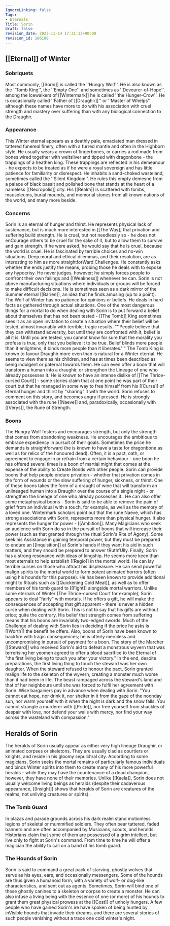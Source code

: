 ```yaml
---
IgnoreLinking: false
Tags:
- Eternals
Title: Sorin
draft: false
revision_date: 2023-11-14 17:31:13+00:00
revision_id: 106108
---
```


## [[Eternal]] of Winter
### Sobriquets
Most commonly, [[Sorin]] is called the ''Hungry Wolf''. 
He is also known as the ''Tomb King'', the ''Empty One'' and sometimes as ''Devourer-of-Hope''. among the Icewalkers of [[Wintermark]] he is called ''the Hunger-Crow''. 
He is occasionally called ''Father of [[Draughir]]'' or ''Master of Whelps'' although these names have more to do with his association with cruel strength and mastery over suffering than with any biological connection to the Draughir.
### Appearance
This Winter eternal appears as a deathly pale, emaciated man dressed in tattered funereal finery, often with a furred mantle and often in the Highborn style. He usually wears a crown of fingerbones, or carries a rod made from bones wired together with weltsilver and tipped with dragonbone - the trappings of a heathen king. These trappings are reflected in his demeanour - he expects to be treated as if he were a royal sovereign and has little patience for familiarity or disrespect.
He inhabits a sand-choked wasteland, sometimes called the ''Silent Kingdom''.  He rules this empty demesne from a palace of black basalt and polished bone that stands at the heart of a nameless [[Necropolis]] city. His [[Realm]] is scattered with tombs, mausoleums, burial mounds, and memorial stones from all known nations of the world, and many more beside.
### Concerns
Sorin is an eternal of hunger and thirst. He represents physical lack of sustenance, but is much more interested in [[The Way]] that privation and suffering build strength. He is cruel, but not needlessly so - he does not enCourage others to be cruel for the sake of it, but to allow them to survive and gain strength. If he were asked, he would say that he is cruel, because the world is cruel. 
He is fascinated by terrible choices and no-win situations. Deep moral and ethical dilemmas, and their resolution, are as interesting to him as more straightforWard Challenges. He constantly asks whether the ends justify the means, probing those he deals with to expose any hypocrisy. He never judges, however; he simply forces people to confront their own failings and [[Weakness]] whenever he can. Sorin is not above manufacturing situations where individuals or groups will be forced to make difficult decisions. He is sometimes seen as a dark mirror of the Summer eternal [[Barien]], an idea that he finds amusing (up to a point). 
The Wolf of Winter has no patience for opinions or beliefs. He deals in hard facts as gathered through actual situations. One of the most dangerous things for a mortal to do when dealing with Sorin is to put forward a belief about themselves that has not been tested - [[The Tomb]] King sometimes sees it as an open invitation to create a situation where their belief will be tested, almost invariably with terrible, tragic results. "''People believe that they can withstand adversity, but until they are confronted with it, belief is all it is. Until you are tested, you cannot know for sure that the morality you profess is true, only that you believe it to be true. Belief blinds more people than it enlightens; it binds more people than it liberates.''"
The Tomb King is known to favour Draughir more even than is natural for a Winter eternal. He seems to view them as his children, and has at times been described as being indulgent or paternal towards them. He can even offer a boon that will transform a human into a draughir, or strengthen the Lineage of one who already possesses it. 
He is known to have an intense dislike of [[The Thrice-cursed Court]] - some stories claim that at one point he was part of their court but that he managed in some way to free himself from his [[Curse]] of Eternal hunger and thirst by "sharing" it with the world. Sorin refuses to comment on this story, and becomes angry if pressed.
He is strongly associated with the rune [[Naeve]] and, paradoxically, occasionally with [[Verys]], the Rune of Strength.
### Boons
The Hungry Wolf fosters and encourages strength, but only the strength that comes from abandoning weakness. He encourages the ambitious to embrace expediency in pursuit of their goals. Sometimes the price he demands is straightforward (he is known to have a taste for dragonbone as well as for relics of the honoured dead). Often, it is a pact, oath, or agreement to engage in or refrain from a certain behaviour - one boon he has offered several times is a boon of martial might that comes at the expense of the ability to Create Bonds with other people.
Sorin can provide boons that help people endure privation - whether that privation comes in the form of wounds or the slow suffering of hunger, sickness, or thirst. One of these boons takes the form of a draught of wine that will transform an unlineaged human into a Draughir over the course of a single night - or strengthen the lineage of one who already possesses it..
He can also offer some metaphysical boons - Sorin is said to be able to remove the pain of grief from an individual with a touch, for example, as well as the memory of a loved one.
Wintermark scholars point out that the rune Naeve, which has strong associations with Sorin, represents more than physical hunger. It also represents the hunger for power - [[Ambition]]. Many Magicians who seek an audience with Sorin do so in the pursuit of boons that will increase their power (such as that granted through the ritual Sorin's Rite of Agony). Some seek his Assistance in gaining temporal power, but they must be prepared to endure an [[Inquisition]] at Sorin's hands if they want his aid in such matters, and they should be prepared to answer tRuthfUlly.
Finally, Sorin has a strong resonance with ideas of kingship. He seems more keen than most eternals to help establish [[Regio]] in the mortal world. He can lay terrible curses on those who attract his displeasure. He can send powerful malign spirits to the mortal world to form potent animated horrors (often using his hounds for this purpose). He has been known to provide additional might to Rituals such as [[Quickening Cold Meat]], as well as to offer members of his tomb guard to [[Fight]] alongside mortal warriors.
Unlike some eternals of Winter (The Thrice-cursed Court for example), Sorin appears to deal "fairly" with mortals. If he offers a gift, he will make the consequences of accepting that gift apparent - there is never a hidden curse when dealing with Sorin. This is not to say that his gifts are without price; quite the contrary. His belief that strength comes from suffering means that his boons are invariably two-edged swords. Much of the Challenge of dealing with Sorin lies in deciding if the price he asks is [[Worth]] the benefit he offers.
Also, boons of Sorin have been known to backfire with tragic consequences; he is utterly merciless and uncompromising in pursuit of payment for a boon. The story of the Marcher [[Steward]] who received Sorin's aid to defeat a monstrous wyvern that was terrorising her yeomen agreed to offer a blood sacrifice to the Eternal of "the first living being to touch you after your victory." In the end, despite preparations, the first living thing to touch the steward was her own daughter. When the steward refused to honour the pact, Sorin granted malign life to the skeleton of the wyvern, creating a monster much worse than it had been in life. The beast rampaged across the steward's land and that of her neighbours until she was forced to fulfil her agreement with Sorin.
Wise bargainers pay in advance when dealing with Sorin.
"You cannot eat hope, nor drink it, nor shelter in it from the gaze of the noonday sun, nor warm yourself with it when the night is dark and the snow falls. You cannot strangle a murderer with [[Pride]], nor free yourself from shackles of despair with love, nor defend your walls with mercy, nor find your way across the wasteland with compassion."
## Heralds of Sorin
The heralds of Sorin usually appear as either very high lineage Draughir, or animated corpses or skeletons. They are usually clad as courtiers or knights, and reside in his gloomy sepulchral city. According to some magicians, Sorin seeks the mortal remains of particularly famous individuals and binds Winter spirits into them to create many of his more powerful heralds - while they may have the countenance of a dead champion, however, they have none of their memories. Unlike [[Kaela]], Sorin does not usually welcome living beings as heralds (despite their cadaverous appearance, [[Insight]] shows that heralds of Sorin are creatures of the realms, not unliving creatures or spirits).
### The Tomb Guard
In plazas and parade grounds across his dark realm stand motionless legions of skeletal or mummified soldiers. They often bear tattered, faded banners and are often accompanied by Musicians, scouts, and heralds. Historians claim that some of them are possessed of a grim intellect, but live only to fight at Sorin's command. From time to time he will offer a magician the ability to call on a band of his tomb guard.
### The Hounds of Sorin
Sorin is said to command a great pack of starving, ghostly wolves that serve as his eyes, ears, and occasionally messengers. Some of the hounds are thus given a humanoid form, with a variety of wolf- or dog-like characteristics, and sent out as agents. Sometimes, Sorin will bind one of these ghostly canines to a skeleton or corpse to create a monster. He can also infuse a living being with the essence of one (or more) of his hounds to grant them great physical prowess at the [[Cost]] of unholy hungers. A few people who have gained Sorin's ire have spoken of being hunted by inVisible hounds that invade their dreams, and there are several stories of such people vanishing without a trace one cold winter's night.